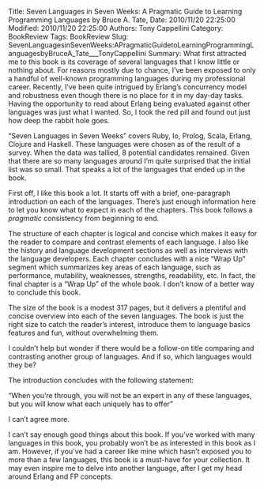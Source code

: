 Title: Seven Languages in Seven Weeks: A Pragmatic Guide to Learning Programming Languages by Bruce A. Tate,
Date: 2010/11/20 22:25:00
Modified: 2010/11/20 22:25:00
Authors: Tony Cappellini
Category: BookReview
Tags: BookReview
Slug: SevenLanguagesinSevenWeeks:APragmaticGuidetoLearningProgrammingLanguagesbyBruceA_Tate___TonyCappellini
Summary: What first attracted me to this book is its coverage of several languages that I know little or nothing about. For reasons mostly due to chance, I’ve been exposed to only a handful of well-known programming languages during my professional career. Recently, I’ve been quite intrigued by Erlang’s concurrency model and robustness even though there is no place for it in my day-day tasks. Having the opportunity to read about Erlang being evaluated against other languages was just what I wanted. So, I took the red pill and found out just how deep the rabbit hole goes.

“Seven Languages in Seven Weeks” covers Ruby, Io, Prolog, Scala, Erlang, Clojure and
Haskell. These languages were chosen as of the result of a survey. When the
data was tallied, 8 potential candidates remained. Given that there are so many
languages around I’m quite surprised that the initial list was so small. That
speaks a lot of the languages that ended up in the book.
<p>First off, I like this book a lot. It starts off with a
brief, one-paragraph introduction on each of the languages. There’s just enough
information here to let you know what to expect in each of the chapters. This
book follows a <em>pragmatic</em> consistency
from beginning to end.</p>
<p>The structure of each chapter is logical and concise which
makes it easy for the reader to compare and contrast elements of each language.
I also like the history and language development sections as well as interviews
with the language developers. Each chapter concludes with a nice “Wrap Up”
segment which summarizes key areas of each language, such as performance,
mutability, weaknesses, strengths, readability, etc. In fact, the final chapter
is a “Wrap Up” of the whole book. I don’t know of a better way to conclude this
book.</p>
<p>The size of the book is a modest 317 pages, but it delivers
a plentiful and concise overview into each of the seven languages. The book is
just the right size to catch the reader’s interest, introduce them to language
basics features and fun, without overwhelming them.</p>
<p>I couldn’t help but wonder if there would be a follow-on
title comparing and contrasting another group of languages. And if so, which
languages would they be?</p>
The introduction concludes with the following statement:
<p>“When
you’re through, you will not be an expert in any of these languages, but you will
know what each uniquely has to offer”</p>
<p>I can’t agree more.</p>
I can’t say enough good things about this book. If you’ve worked
with many languages in this book, you probably won’t be as interested in this
book as I am. However, if you’ve had a career like mine which hasn’t exposed
you to more than a few languages, this book is a must-have for your collection.
It may even inspire me to delve into another language, after I get my head
around Erlang and FP concepts.
<p></p>

